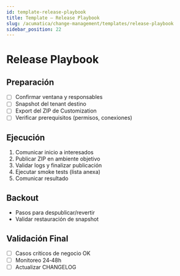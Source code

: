 ```yaml
---
id: template-release-playbook
title: Template — Release Playbook
slug: /acumatica/change-management/templates/release-playbook
sidebar_position: 22
---
```


# Release Playbook

## Preparación
- [ ] Confirmar ventana y responsables
- [ ] Snapshot del tenant destino
- [ ] Export del ZIP de Customization
- [ ] Verificar prerequisitos (permisos, conexiones)

## Ejecución
1. Comunicar inicio a interesados
2. Publicar ZIP en ambiente objetivo
3. Validar logs y finalizar publicación
4. Ejecutar smoke tests (lista anexa)
5. Comunicar resultado

## Backout
- Pasos para despublicar/revertir
- Validar restauración de snapshot

## Validación Final
- [ ] Casos críticos de negocio OK
- [ ] Monitoreo 24‑48h
- [ ] Actualizar CHANGELOG
